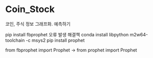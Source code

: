 # Coin_Stock
 
코인, 주식 정보 그래프화.
예측하기

pip install fbprophet 오류 발생
해결책
conda install libpython m2w64-toolchain -c msys2
pip install prophet

from fbprophet import Prophet -> from prophet import Prophet